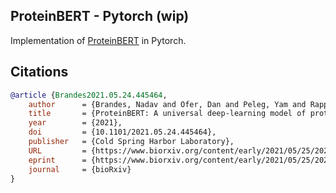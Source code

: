 ## ProteinBERT - Pytorch (wip)

Implementation of <a href="https://www.biorxiv.org/content/10.1101/2021.05.24.445464v1">ProteinBERT</a> in Pytorch.

## Citations

```bibtex
@article {Brandes2021.05.24.445464,
    author      = {Brandes, Nadav and Ofer, Dan and Peleg, Yam and Rappoport, Nadav and Linial, Michal},
    title       = {ProteinBERT: A universal deep-learning model of protein sequence and function},
    year        = {2021},
    doi         = {10.1101/2021.05.24.445464},
    publisher   = {Cold Spring Harbor Laboratory},
    URL         = {https://www.biorxiv.org/content/early/2021/05/25/2021.05.24.445464},
    eprint      = {https://www.biorxiv.org/content/early/2021/05/25/2021.05.24.445464.full.pdf},
    journal     = {bioRxiv}
}
```
